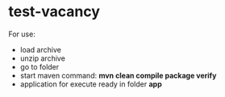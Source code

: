 # test-vacancy

For use:  
* load archive
* unzip archive
* go to folder
* start maven command: **mvn clean compile package verify**
* application for execute ready in folder **app**